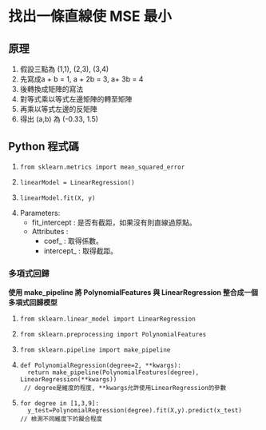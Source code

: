 # 找出一條直線使 MSE 最小
## 原理
1. 假設三點為 (1,1), (2,3), (3,4)
2. 先寫成a + b = 1, a + 2b = 3, a+ 3b = 4
3. 後轉換成矩陣的寫法
4. 對等式乘以等式左邊矩陣的轉至矩陣
5. 再乘以等式左邊的反矩陣
6. 得出 (a,b) 為 (-0.33, 1.5)
## Python 程式碼
1.     from sklearn.metrics import mean_squared_error
2.     linearModel = LinearRegression()
3.     linearModel.fit(X, y)
4. Parameters:
   * fit_intercept : 是否有截距，如果沒有則直線過原點。
   * Attributes :
     * coef_ : 取得係數。
     * intercept_ : 取得截距。
### 多項式回歸
**使用 make_pipeline 將 PolynomialFeatures 與 LinearRegression 整合成一個多項式回歸模型**
1.     from sklearn.linear_model import LinearRegression
2.     from sklearn.preprocessing import PolynomialFeatures
3.     from sklearn.pipeline import make_pipeline
4.     def PolynomialRegression(degree=2, **kwargs):
         return make_pipeline(PolynomialFeatures(degree), LinearRegression(**kwargs))
        // degree是維度的程度, **kwargs允許使用LinearRegression的參數
5.     for degree in [1,3,9]:
         y_test=PolynomialRegression(degree).fit(X,y).predict(x_test)
       // 檢測不同維度下的擬合程度
